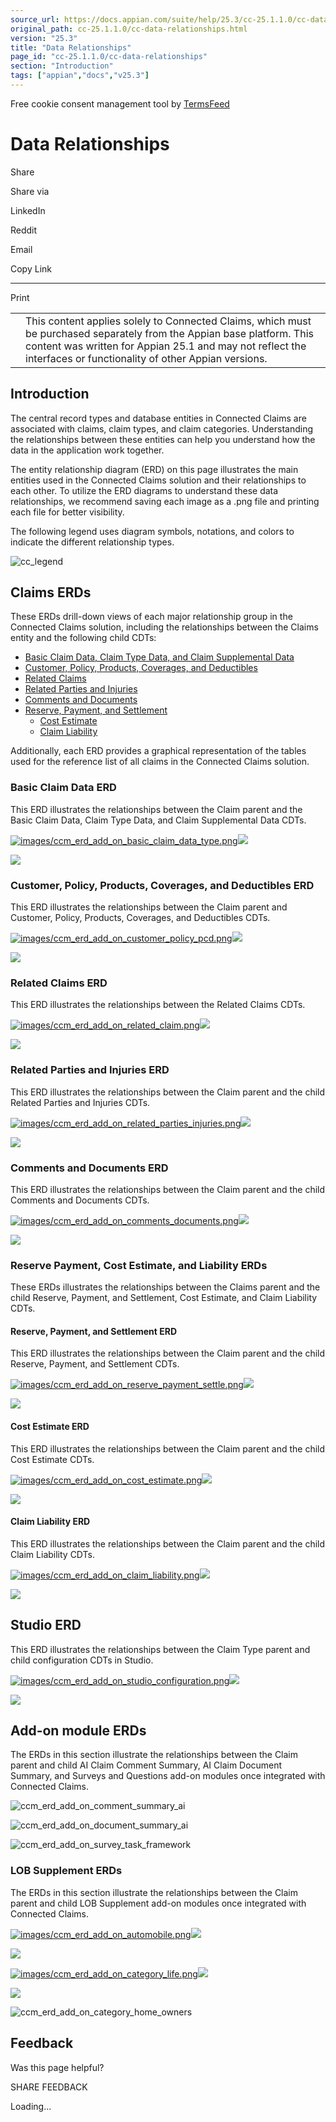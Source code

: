 ```yaml
---
source_url: https://docs.appian.com/suite/help/25.3/cc-25.1.1.0/cc-data-relationships.html
original_path: cc-25.1.1.0/cc-data-relationships.html
version: "25.3"
title: "Data Relationships"
page_id: "cc-25.1.1.0/cc-data-relationships"
section: "Introduction"
tags: ["appian","docs","v25.3"]
---
```



Free cookie consent management tool by [TermsFeed](https://www.termsfeed.com/)

# Data Relationships

Share

Share via

LinkedIn

Reddit

Email

Copy Link

* * *

Print

<table><tbody><tr><td><i class="fa fa-check-square-o" aria-hidden="true"></i></td><td>This content applies solely to Connected Claims, which must be purchased separately from the Appian base platform. This content was written for Appian 25.1 and may not reflect the interfaces or functionality of other Appian versions.</td></tr></tbody></table>

## Introduction

The central record types and database entities in Connected Claims are associated with claims, claim types, and claim categories. Understanding the relationships between these entities can help you understand how the data in the application work together.

The entity relationship diagram (ERD) on this page illustrates the main entities used in the Connected Claims solution and their relationships to each other. To utilize the ERD diagrams to understand these data relationships, we recommend saving each image as a .png file and printing each file for better visibility.

The following legend uses diagram symbols, notations, and colors to indicate the different relationship types.

![cc_legend](images/cc_legend.png)

## Claims ERDs

These ERDs drill-down views of each major relationship group in the Connected Claims solution, including the relationships between the Claims entity and the following child CDTs:

-   [Basic Claim Data, Claim Type Data, and Claim Supplemental Data](#basic-claim-data-erd)
-   [Customer, Policy, Products, Coverages, and Deductibles](#customer-policy-products-coverages-and-deductibles-erd)
-   [Related Claims](#related-claims-erd)
-   [Related Parties and Injuries](#related-parties-and-injuries-erd)
-   [Comments and Documents](#comments-and-documents-erd)
-   [Reserve, Payment, and Settlement](#reserve-payment-and-settlement-erd)
    -   [Cost Estimate](#cost-estimate-erd)
    -   [Claim Liability](#claim-liability-erd)

Additionally, each ERD provides a graphical representation of the tables used for the reference list of all claims in the Connected Claims solution.

### Basic Claim Data ERD

This ERD illustrates the relationships between the Claim parent and the Basic Claim Data, Claim Type Data, and Claim Supplemental Data CDTs.

[![images/ccm_erd_add_on_basic_claim_data_type.png](images/ccm_erd_add_on_basic_claim_data_type.png)![](/suite/help/25.3/images/rn/zoom_magnify_center.png)](#img1151)

[![](images/ccm_erd_add_on_basic_claim_data_type.png)](#_)

### Customer, Policy, Products, Coverages, and Deductibles ERD

This ERD illustrates the relationships between the Claim parent and Customer, Policy, Products, Coverages, and Deductibles CDTs.

[![images/ccm_erd_add_on_customer_policy_pcd.png](images/ccm_erd_add_on_customer_policy_pcd.png)![](/suite/help/25.3/images/rn/zoom_magnify_center.png)](#img1152)

[![](images/ccm_erd_add_on_customer_policy_pcd.png)](#_)

### Related Claims ERD

This ERD illustrates the relationships between the Related Claims CDTs.

[![images/ccm_erd_add_on_related_claim.png](images/ccm_erd_add_on_related_claim.png)![](/suite/help/25.3/images/rn/zoom_magnify_center.png)](#img1153)

[![](images/ccm_erd_add_on_related_claim.png)](#_)

### Related Parties and Injuries ERD

This ERD illustrates the relationships between the Claim parent and the child Related Parties and Injuries CDTs.

[![images/ccm_erd_add_on_related_parties_injuries.png](images/ccm_erd_add_on_related_parties_injuries.png)![](/suite/help/25.3/images/rn/zoom_magnify_center.png)](#img1154)

[![](images/ccm_erd_add_on_related_parties_injuries.png)](#_)

### Comments and Documents ERD

This ERD illustrates the relationships between the Claim parent and the child Comments and Documents CDTs.

[![images/ccm_erd_add_on_comments_documents.png](images/ccm_erd_add_on_comments_documents.png)![](/suite/help/25.3/images/rn/zoom_magnify_center.png)](#img1155)

[![](images/ccm_erd_add_on_comments_documents.png)](#_)

### Reserve Payment, Cost Estimate, and Liability ERDs

These ERDs illustrates the relationships between the Claims parent and the child Reserve, Payment, and Settlement, Cost Estimate, and Claim Liability CDTs.

#### Reserve, Payment, and Settlement ERD

This ERD illustrates the relationships between the Claim parent and the child Reserve, Payment, and Settlement CDTs.

[![images/ccm_erd_add_on_reserve_payment_settle.png](images/ccm_erd_add_on_reserve_payment_settle.png)![](/suite/help/25.3/images/rn/zoom_magnify_center.png)](#img1156)

[![](images/ccm_erd_add_on_reserve_payment_settle.png)](#_)

#### Cost Estimate ERD

This ERD illustrates the relationships between the Claim parent and the child Cost Estimate CDTs.

[![images/ccm_erd_add_on_cost_estimate.png](images/ccm_erd_add_on_cost_estimate.png)![](/suite/help/25.3/images/rn/zoom_magnify_center.png)](#img1157)

[![](images/ccm_erd_add_on_cost_estimate.png)](#_)

#### Claim Liability ERD

This ERD illustrates the relationships between the Claim parent and the child Claim Liability CDTs.

[![images/ccm_erd_add_on_claim_liability.png](images/ccm_erd_add_on_claim_liability.png)![](/suite/help/25.3/images/rn/zoom_magnify_center.png)](#img1158)

[![](images/ccm_erd_add_on_claim_liability.png)](#_)

## Studio ERD

This ERD illustrates the relationships between the Claim Type parent and child configuration CDTs in Studio.

[![images/ccm_erd_add_on_studio_configuration.png](images/ccm_erd_add_on_studio_configuration.png)![](/suite/help/25.3/images/rn/zoom_magnify_center.png)](#img1159)

[![](images/ccm_erd_add_on_studio_configuration.png)](#_)

## Add-on module ERDs

The ERDs in this section illustrate the relationships between the Claim parent and child AI Claim Comment Summary, AI Claim Document Summary, and Surveys and Questions add-on modules once integrated with Connected Claims.

![ccm_erd_add_on_comment_summary_ai](images/ccm_erd_add_on_comment_summary_ai.png)

![ccm_erd_add_on_document_summary_ai](images/ccm_erd_add_on_document_summary_ai.png)

![ccm_erd_add_on_survey_task_framework](images/ccm_erd_add_on_survey_task_framework.png)

### LOB Supplement ERDs

The ERDs in this section illustrate the relationships between the Claim parent and child LOB Supplement add-on modules once integrated with Connected Claims.

[![images/ccm_erd_add_on_automobile.png](images/ccm_erd_add_on_automobile.png)![](/suite/help/25.3/images/rn/zoom_magnify_center.png)](#img1160)

[![](images/ccm_erd_add_on_automobile.png)](#_)

[![images/ccm_erd_add_on_category_life.png](images/ccm_erd_add_on_category_life.png)![](/suite/help/25.3/images/rn/zoom_magnify_center.png)](#img1161)

[![](images/ccm_erd_add_on_category_life.png)](#_)

![ccm_erd_add_on_category_home_owners](images/ccm_erd_add_on_category_home_owners.png)

## Feedback

Was this page helpful?

SHARE FEEDBACK

Loading...